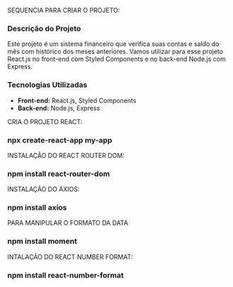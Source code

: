 SEQUENCIA PARA CRIAR O PROJETO:
### Descrição do Projeto

Este projeto é um sistema financeiro que verifica suas contas e saldo do mês com histórico dos meses anteriores. Vamos utilizar para esse projeto React.js no front-end com Styled Components e no back-end Node.js com Express.

### Tecnologias Utilizadas

- **Front-end:** React.js, Styled Components
- **Back-end:** Node.js, Express

CRIA O PROJETO REACT:
### npx create-react-app my-app


INSTALAÇÃO DO REACT ROUTER DOM:
### npm install react-router-dom

INSTALAÇÃO DO AXIOS: 
<!-- Axios é uma biblioteca de cliente HTTP baseada em Promises para fazer 
requisições tanto no navegador quanto no Node.js. 
Ele é utilizado para realizar chamadas assíncronas para APIs, 
facilitando a comunicação com servidores e a manipulação de dados recebidos. -->
### npm install axios

PARA MANIPULAR O FORMATO DA DATA
### npm install moment

INTALAÇÃO DO REACT NUMBER FORMAT:
### npm install react-number-format
<!-- vamos instalar o React number format para formatar números em campos de entrada, como valores monetários, porcentagens, números de telefone, etc.
Ela oferece uma maneira fácil de aplicar máscaras e formatações específicas a campos de entrada, garantindo que os dados sejam inseridos e exibidos de forma consistente e correta. -->
 


